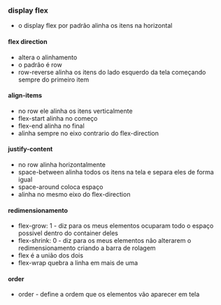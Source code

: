 ### display flex 
- o display flex por padrão alinha os itens na horizontal
#### flex direction
- altera o alinhamento
- o padrão é row
- row-reverse alinha os itens do lado esquerdo da tela começando sempre do primeiro item
#### align-items
- no row ele alinha os itens verticalmente
- flex-start alinha no começo
- flex-end alinha no final
- alinha sempre no eixo contrario do flex-direction
#### justify-content
- no row alinha horizontalmente
- space-between alinha todos os itens na tela e separa eles de forma igual
- space-around coloca espaço
- alinha no mesmo eixo do flex-direction
#### redimensionamento
- flex-grow: 1 - diz para os meus elementos ocuparam todo o espaço possivel dentro do container deles
- flex-shrink: 0 - diz para os meus elementos não alterarem o redimensionamento criando a barra de rolagem
- flex é a união dos dois
- flex-wrap quebra a linha em mais de uma
#### order
- order - define a ordem que os elementos vão aparecer em tela

